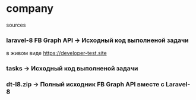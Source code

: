 # company
 sources

### laravel-8 FB Graph API -> Исходный код выполненой задачи
в живом виде https://developer-test.site

### tasks  -> Исходный код выполненой задачи

### dt-l8.zip -> Полный исходник FB Graph API  вместе с Laravel-8
 
